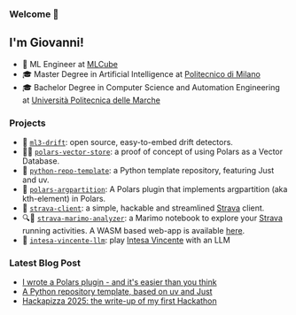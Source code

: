 ### Welcome 👋

I'm Giovanni!
--
- 🤖 ML Engineer at [MLCube](https://www.mlcube.com/home_2/)
- 🎓 Master Degree in Artificial Intelligence at [Politecnico di Milano](https://www.polimi.it/)
- 🎓 Bachelor Degree in Computer Science and Automation Engineering at [Università Politecnica delle Marche](https://www.univpm.it/Entra/)

### Projects

- 🎢​ [`ml3-drift`](https://github.com/ml-cube/ml3-drift): open source, easy-to-embed drift detectors.
- 🐻‍❄️ [`polars-vector-store`](https://github.com/GiovanniGiacometti/polars-vector-store): a proof of concept of using Polars as a Vector Database.
- 📜 [`python-repo-template`](https://github.com/GiovanniGiacometti/python-repo-template): a Python template repository, featuring Just and uv.
- 🔌 [`polars-argpartition`](https://github.com/GiovanniGiacometti/polars-argpartition): A Polars plugin that implements argpartition (aka kth-element) in Polars.
- 🏃 [`strava-client`](https://github.com/GiovanniGiacometti/strava-client): a simple, hackable and streamlined [Strava](https://www.strava.com/) client.
- 🔍🏃 [`strava-marimo-analyzer`](https://github.com/GiovanniGiacometti/strava-marimo-analyzer): a Marimo notebook to explore your [Strava](https://www.strava.com/) running activities. A WASM based web-app is available [here](https://giovannigiacometti.it/strava-marimo-analyzer/).
- 👾 [`intesa-vincente-llm`](https://github.com/GiovanniGiacometti/intesa-vincente-llm): play [Intesa Vincente](https://it.wikipedia.org/wiki/Reazione_a_catena_-_L%27intesa_vincente) with an LLM

### Latest Blog Post

- [I wrote a Polars plugin - and it's easier than you think](https://giovannigiacometti.github.io/posts/polars-plugin/)
- [A Python repository template, based on uv and Just](https://giovannigiacometti.github.io/posts/python-template/)
- [Hackapizza 2025: the write-up of my first Hackathon](https://giovannigiacometti.github.io/posts/hackathon/)
